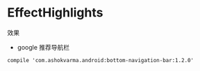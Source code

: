 # EffectHighlights
效果
+ google 推荐导航栏
![]()
```
compile 'com.ashokvarma.android:bottom-navigation-bar:1.2.0'
```
